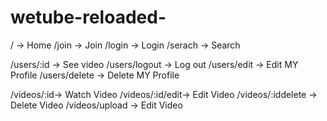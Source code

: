 # wetube-reloaded-

/ -> Home
/join -> Join
/login -> Login
/serach -> Search

/users/:id -> See video
/users/logout -> Log out
/users/edit -> Edit MY Profile
/users/delete -> Delete MY Profile

/videos/:id-> Watch Video
/videos/:id/edit-> Edit Video
/videos/:iddelete -> Delete Video
/videos/upload -> Edit Video
